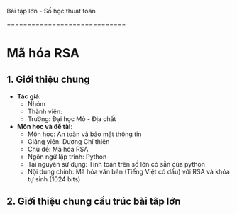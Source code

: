 Bài tập lớn - Số học thuật toán

=============================
# Mã hóa RSA

## 1. Giới thiệu chung

  - **Tác giả**:
    - Nhóm 
    - Thành viên:
    - Trường: Đại học Mỏ - Địa chất
  - **Môn học và đề tài**:
    - Môn học: An toàn và bảo mật thông tin
    - Giảng viên: Dương Chí thiện
    - Chủ đề: Mã hóa RSA
    - Ngôn ngữ lập trình: Python
    - Tài nguyên sử dụng: Tính toán trên số lớn có sẵn của python
    - Nội dung chính: Mã hóa văn bản (Tiếng Việt có dấu) với RSA và khóa tự sinh (1024 bits)

## 2. Giới thiệu chung cấu trúc bài tâp lớn
  
